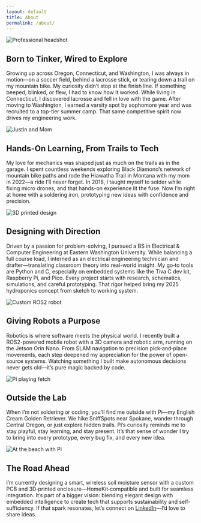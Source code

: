 ```yaml
---
layout: default
title: About
permalink: /about/
---
```


<section class="about-me container">

  <!-- 1. Origins & Education -->
  <div class="about-section">
    <div class="about-img">
      <img src="{{ '/assets/img/headshot.jpg' | relative_url }}" alt="Professional headshot">
    </div>
    <div class="about-text">
      <h2>Born to Tinker, Wired to Explore</h2>
      <p>Growing up across Oregon, Connecticut, and Washington, I was always in motion—on a soccer field, behind a lacrosse stick, or tearing down a trail on my mountain bike. My curiosity didn’t stop at the finish line. If something beeped, blinked, or flew, I had to know how it worked. While living in Connecticut, I discovered lacrosse and fell in love with the game. After moving to Washington, I earned a varsity spot by sophomore year and was recruited to a top-tier summer camp. That same competitive spirit now drives my engineering work.</p>
    </div>
  </div>

  <!-- 2. Childhood Curiosity & First “Aha” Moments -->
  <div class="about-section">
    <div class="about-img">
      <img src="{{ '/assets/img/Justin&Mom.png' | relative_url }}" alt="Justin and Mom">
    </div>
    <div class="about-text">
      <h2>Hands-On Learning, From Trails to Tech</h2>
      <p>My love for mechanics was shaped just as much on the trails as in the garage. I spent countless weekends exploring Black Diamond’s network of mountain bike paths and rode the Hiawatha Trail in Montana with my mom in 2022—a ride I’ll never forget. In 2018, I taught myself to solder while fixing micro drones, and that hands-on experience lit the fuse. Now I’m right at home with a soldering iron, prototyping new ideas with confidence and precision.</p>
    </div>
  </div>

  <!-- 3. Academic & Technical Passions -->
  <div class="about-section">
    <div class="about-img">
      <img src="{{ '/assets/img/3d-printed-design.jpg' | relative_url }}" alt="3D printed design">
    </div>
    <div class="about-text">
      <h2>Designing with Direction</h2>
      <p>Driven by a passion for problem-solving, I pursued a BS in Electrical & Computer Engineering at Eastern Washington University. While balancing a full course load, I interned as an electrical engineering technician and drafter—translating classroom theory into real-world insight. My go‑to tools are Python and C, especially on embedded systems like the Tiva C dev kit, Raspberry Pi, and Pico. Every project starts with research, schematics, simulations, and careful prototyping. That rigor helped bring my 2025 hydroponics concept from sketch to working system.</p>
    </div>
  </div>

  <!-- 4. Robotics & Prototyping Milestones -->
  <div class="about-section">
    <div class="about-img">
      <img src="{{ '/assets/img/Gracie1.png' | relative_url }}" alt="Custom ROS2 robot">
    </div>
    <div class="about-text">
      <h2>Giving Robots a Purpose</h2>
      <p>Robotics is where software meets the physical world. I recently built a ROS2-powered mobile robot with a 3D camera and robotic arm, running on the Jetson Orin Nano. From SLAM navigation to precision pick‑and‑place movements, each step deepened my appreciation for the power of open-source systems. Watching something I built make autonomous decisions never gets old—it’s pure magic backed by code.</p>
    </div>
  </div>

  <!-- 5. Adventures with Pi -->
  <div class="about-section">
    <div class="about-img">
      <img src="{{ '/assets/img/Pi.png' | relative_url }}" alt="Pi playing fetch">
    </div>
    <div class="about-text">
      <h2>Outside the Lab</h2>
      <p>When I’m not soldering or coding, you’ll find me outside with Pi—my English Cream Golden Retriever. We hike SniffSpots near Spokane, wander through Central Oregon, or just explore hidden trails. Pi’s curiosity reminds me to stay playful, stay learning, and stay present. It’s that sense of wonder I try to bring into every prototype, every bug fix, and every new idea.</p>
    </div>
  </div>

  <!-- 6. Travels & Future Vision -->
  <div class="about-section">
    <div class="about-img">
      <img src="{{ '/assets/img/PetParade.png' | relative_url }}" alt="At the beach with Pi">
    </div>
    <div class="about-text">
      <h2>The Road Ahead</h2>
      <p>I’m currently designing a smart, wireless soil moisture sensor with a custom PCB and 3D‑printed enclosure—HomeKit‑compatible and built for seamless integration. It’s part of a bigger vision: blending elegant design with embedded intelligence to create tech that supports sustainability and self-sufficiency. If that spark resonates, let’s connect on <a href="https://www.linkedin.com/in/jrichards91" target="_blank">LinkedIn</a>—I’d love to share ideas.</p>
    </div>
  </div>

</section>
